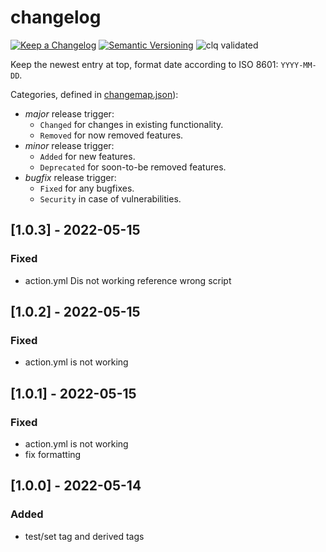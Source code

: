 # changelog

[![Keep a Changelog](https://img.shields.io/badge/Keep%20a%20Changelog-1.0.0-informational)](https://keepachangelog.com/en/1.0.0/)
[![Semantic Versioning](https://img.shields.io/badge/Sematic%20Versioning-2.0.0-informational)](https://semver.org/spec/v2.0.0.html)
![clq validated](https://img.shields.io/badge/clq-validated-success)

Keep the newest entry at top, format date according to ISO 8601: `YYYY-MM-DD`.

Categories, defined in [changemap.json](.github/clq/changemap.json)):
- _major_ release trigger:
   - `Changed` for changes in existing functionality.
   - `Removed` for now removed features.
- _minor_ release trigger:
   - `Added` for new features.
   - `Deprecated` for soon-to-be removed features.
- _bugfix_ release trigger:
   - `Fixed` for any bugfixes.
   - `Security` in case of vulnerabilities.

## [1.0.3] - 2022-05-15
### Fixed
- action.yml Dis not working reference wrong script

## [1.0.2] - 2022-05-15
### Fixed
- action.yml is not working

## [1.0.1] - 2022-05-15
### Fixed
- action.yml is not working
- fix formatting

## [1.0.0] - 2022-05-14
### Added
- test/set tag and derived tags
